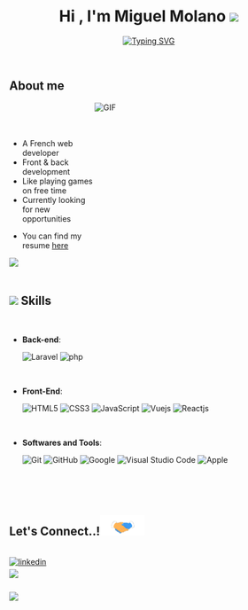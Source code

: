 <h1 align="center"><b>Hi , I'm Miguel Molano </b><img src="https://media.giphy.com/media/hvRJCLFzcasrR4ia7z/giphy.gif" width="35"></h1>

<p align="center">
  <a href="https://git.io/typing-svg"><img src="https://readme-typing-svg.demolab.com?font=Fira+Code&pause=1000&color=F04031&repeat=true&width=435&lines=Laravel%2C+PHP%2C+Vue.js+Enjoyer" alt="Typing SVG" /></a>
</p>

<br>

	
##  **About me**

<picture><img align="right" top="100" height="300" width="350" alt="GIF" src="https://media.giphy.com/media/SWoSkN6DxTszqIKEqv/giphy.gif"></picture>

<br>
<br><br>
<div>
  <ul>
    <li>A French web developer</li>
    <li>Front & back development</li>
    <li>Like playing games on free time</li>
    <li>Currently looking for new opportunities</li>
   
   </ul>
  
  - You can find my resume [here](https://github.com/mmolano/mmolano/files/10408981/ResumeLMiguelMolano.pdf)
</div>
 

<img src="https://user-images.githubusercontent.com/73097560/115834477-dbab4500-a447-11eb-908a-139a6edaec5c.gif"><br><br>

## <img src="https://media2.giphy.com/media/QssGEmpkyEOhBCb7e1/giphy.gif?cid=ecf05e47a0n3gi1bfqntqmob8g9aid1oyj2wr3ds3mg700bl&rid=giphy.gif" width ="25"><b> Skills</b>
<br>

<p align="center">

- **Back-end**:
    
    ![Laravel](https://img.shields.io/badge/Laravel%20-%23E34F26.svg?style=for-the-badge&logo=laravel&logoColor=white)
    ![php](https://img.shields.io/badge/php-4c588f.svg?style=for-the-badge&logo=php&logoColor=white)
   
<br>   
    
- **Front-End**:

   ![HTML5](https://img.shields.io/badge/HTML5%20-%23E34F26.svg?style=for-the-badge&logo=html5&logoColor=white)
   ![CSS3](https://img.shields.io/badge/CSS%20-%231572B6.svg?style=for-the-badge&logo=css3&logoColor=white)
   ![JavaScript](https://img.shields.io/badge/JavaScript%20-%23F7DF1E.svg?style=for-the-badge&logo=javascript&logoColor=black)
   ![Vuejs](https://img.shields.io/badge/Vue.js-347A58.svg?style=for-the-badge&logo=vuedotjs&logoColor=white)
   ![Reactjs](https://img.shields.io/badge/React.js-16181D.svg?style=for-the-badge&logo=react&logoColor=BDF0FD)


<br>

- **Softwares and Tools**:

    ![Git](https://img.shields.io/badge/git-%23F05033.svg?style=for-the-badge&logo=git&logoColor=white)
    ![GitHub](https://img.shields.io/badge/github-%23121011.svg?style=for-the-badge&logo=github&logoColor=white)
    ![Google](https://img.shields.io/badge/google-%234285F4.svg?style=for-the-badge&logo=google&logoColor=white)
    ![Visual Studio Code](https://img.shields.io/badge/Visual%20Studio%20Code-0078d7.svg?style=for-the-badge&logo=visual-studio-code&logoColor=white)
    ![Apple](https://img.shields.io/badge/Macbook-black?style=for-the-badge&logo=apple&logoColor=white) 

<br>

</p>



<br>

## <b> Let's Connect..!</b><img src="https://github.com/0xAbdulKhalid/0xAbdulKhalid/raw/main/assets/mdImages/handshake.gif" width ="80">
<br>
<div align='left'>



<a href="https://linkedin.com/in/mimolano" target="_blank">
<img src="https://img.shields.io/badge/linkedin:  Miguel Molano-%2300acee.svg?color=405DE6&style=for-the-badge&logo=linkedin&logoColor=white" alt=linkedin style="margin-bottom: 5px;"/>
</a>


<br>


<a href="mailto:miguel.molanopro@gmail.com" target="_blank">
<img src="https://img.shields.io/badge/gmail:  miguel.molanopro@gmail.com-%23EA4335.svg?style=for-the-badge&logo=gmail&logoColor=white" t=mail style="margin-bottom: 5px;" />
</a>

	

</div>

<br>
<img src="https://user-images.githubusercontent.com/73097560/115834477-dbab4500-a447-11eb-908a-139a6edaec5c.gif">
